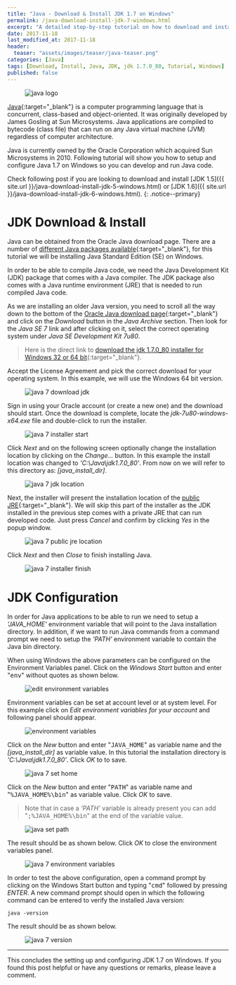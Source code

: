 ```yaml
---
title: "Java - Download & Install JDK 1.7 on Windows"
permalink: /java-download-install-jdk-7-windows.html
excerpt: "A detailed step-by-step tutorial on how to download and install jdk 1.7.0_80 on Windows."
date: 2017-11-18
last_modified_at: 2017-11-18
header:
  teaser: "assets/images/teaser/java-teaser.png"
categories: [Java]
tags: [Download, Install, Java, JDK, jdk 1.7.0_80, Tutorial, Windows]
published: false
---
```


<figure>
    <img src="{{ site.url }}/assets/images/logo/java-logo.png" alt="java logo" class="logo">
</figure>

[Java](https://www.java.com/en/){:target="_blank"} is a computer programming language that is concurrent, class-based and object-oriented. It was originally developed by James Gosling at Sun Microsystems. Java applications are compiled to bytecode (class file) that can run on any Java virtual machine (JVM) regardless of computer architecture.

Java is currently owned by the Oracle Corporation which acquired Sun Microsystems in 2010. Following tutorial will show you how to setup and configure Java 1.7 on Windows so you can develop and run Java code.

Check following post if you are looking to download and install [JDK 1.5]({{ site.url }}/java-download-install-jdk-5-windows.html) or [JDK 1.6]({{ site.url }}/java-download-install-jdk-6-windows.html).
{: .notice--primary}

# JDK Download & Install

Java can be obtained from the Oracle Java download page. There are a number of [different Java packages available](https://docs.oracle.com/javaee/6/firstcup/doc/gkhoy.html){:target="_blank"}, for this tutorial we will be installing Java Standard Edition (SE) on Windows.

In order to be able to compile Java code, we need the Java Development Kit (JDK) package that comes with a Java compiler. The JDK package also comes with a Java runtime environment (JRE) that is needed to run compiled Java code.

As we are installing an older Java version, you need to scroll all the way down to the bottom of the [Oracle Java download page](http://www.oracle.com/technetwork/java/javase/downloads/index.html){:target="_blank"} and click on the <var>Download</var> button in the <var>Java Archive</var> section. Then look for the <var>Java SE 7</var> link and after clicking on it, select the correct operating system under <var>Java SE Development Kit 7u80</var>.

> Here is the direct link to [download the jdk 1.7.0_80 installer for Windows 32 or 64 bit](http://www.oracle.com/technetwork/java/javase/downloads/java-archive-downloads-javase7-521261.html){:target="_blank"}.

Accept the License Agreement and pick the correct download for your operating system. In this example, we will use the Windows 64 bit version.

<figure>
    <img src="{{ site.url }}/assets/images/posts/java/java-7-download-jdk.png" alt="java 7 download jdk">
</figure>

Sign in using your Oracle account (or create a new one) and the download should start. Once the download is complete, locate the <var>jdk-7u80-windows-x64.exe</var> file and double-click to run the installer.

<figure>
    <img src="{{ site.url }}/assets/images/posts/java/java-7-installer-start.png" alt="java 7 installer start">
</figure>

Click <var>Next</var> and on the following screen optionally change the installation location by clicking on the <var>Change...</var> button. In this example the install location was changed to <var>'C:\Java\jdk1.7.0_80'</var>. From now on we will refer to this directory as: <var>[java_install_dir]</var>.

<figure>
    <img src="{{ site.url }}/assets/images/posts/java/java-7-jdk-location.png" alt="java 7 jdk location">
</figure>

Next, the installer will present the installation location of the [public JRE](https://docs.oracle.com/javase/8/docs/technotes/guides/install/windows_jdk_install.html#CHDJCCEG){:target="_blank"}. We will skip this part of the installer as the JDK installed in the previous step comes with a private JRE that can run developed code. Just press <var>Cancel</var> and confirm by clicking <var>Yes</var> in the popup window.

<figure>
    <img src="{{ site.url }}/assets/images/posts/java/java-7-public-jre-location.png" alt="java 7 public jre location">
</figure>

Click <var>Next</var> and then <var>Close</var> to finish installing Java.

<figure>
    <img src="{{ site.url }}/assets/images/posts/java/java-7-installer-finish.png" alt="java 7 installer finish">
</figure>

# JDK Configuration

In order for Java applications to be able to run we need to setup a <var>'JAVA_HOME'</var> environment variable that will point to the Java installation directory. In addition, if we want to run Java commands from a command prompt we need to setup the <var>'PATH'</var> environment variable to contain the Java bin directory.

When using Windows the above parameters can be configured on the Environment Variables panel. Click on the <var>Windows Start</var> button and enter "<kbd>env</kbd>" without quotes as shown below.

<figure>
    <img src="{{ site.url }}/assets/images/posts/java/edit-environment-variables.png" alt="edit environment variables">
</figure>

Environment variables can be set at account level or at system level. For this example click on <var>Edit environment variables for your account</var> and following panel should appear.

<figure>
    <img src="{{ site.url }}/assets/images/posts/java/environment-variables.png" alt="environment variables">
</figure>

Click on the <var>New</var> button and enter "<kbd>JAVA_HOME</kbd>" as variable name and the <var>[java_install_dir]</var> as variable value. In this tutorial the installation directory is <var>'C:\Java\jdk1.7.0_80'</var>. Click <var>OK</var> to to save.

<figure>
    <img src="{{ site.url }}/assets/images/posts/java/java-7-set-home.png" alt="java 7 set home">
</figure>

Click on the <var>New</var> button and enter "<kbd>PATH</kbd>" as variable name and "<kbd>%JAVA_HOME%\bin</kbd>" as variable value. Click <var>OK</var> to save.

> Note that in case a <var>'PATH'</var> variable is already present you can add "<kbd>;%JAVA_HOME%\bin</kbd>" at the end of the variable value.

<figure>
    <img src="{{ site.url }}/assets/images/posts/java/java-set-path.png" alt="java set path">
</figure>

The result should be as shown below. Click <var>OK</var> to close the environment variables panel.

<figure>
    <img src="{{ site.url }}/assets/images/posts/java/java-7-environment-variables.png" alt="java 7 environment variables">
</figure>

In order to test the above configuration, open a command prompt by clicking on the Windows Start button and typing "<kbd>cmd</kbd>" followed by pressing <var>ENTER</var>. A new command prompt should open in which the following command can be entered to verify the installed Java version:

``` plaintext
java -version
```

The result should be as shown below.

<figure>
    <img src="{{ site.url }}/assets/images/posts/java/java-7-version.png" alt="java 7 version">
</figure>

---

This concludes the setting up and configuring JDK 1.7 on Windows. If you found this post helpful or have any questions or remarks, please leave a comment.
